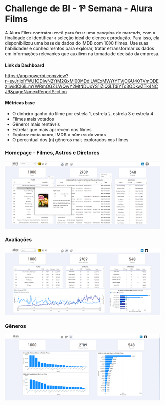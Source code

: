 # Challenge de BI - 1ª Semana - Alura Films
A Alura Films contratou você para fazer uma pesquisa de mercado, com a finalidade de identificar a seleção ideal de elenco e produção. Para isso, ela disponibilizou uma base de dados do IMDB com 1000 filmes. Use suas habilidades e conhecimentos para explorar, tratar e transformar os dados em informações relevantes que auxiliem na tomada de decisão da empresa.

#### Link da Dashboard
https://app.powerbi.com/view?r=eyJrIjoiYWU1ODIwN2YtM2QxMi00MDdlLWExMWYtYTVjOGU4OTVmODEzIiwidCI6IjJmYWRmOGZiLWQwY2MtNDUxYS1iZjQ3LTdiYTc3ODkwZTk4NCJ9&pageName=ReportSection

#### Métricas base
* O dinheiro ganho do filme por estrela 1, estrela 2, estrela 3 e estrela 4
* Filmes mais votados
* Gêneros mais rentáveis
* Estrelas que mais aparecem nos filmes
* Explorar meta score, IMDB e número de votos
* O percentual dos (n) gêneros mais explorados nos filmes

### Homepage - Filmes, Astros e Diretores
![Homepage!](https://github.com/lguicarvalho/AluraFilms/blob/main/Prints/Homepage.png "Homepage")

### Avaliações
![Avaliações!](https://github.com/lguicarvalho/AluraFilms/blob/main/Prints/Avalia%C3%A7%C3%B5es.png "Avaliações")

### Gêneros
![Gêneros!](https://github.com/lguicarvalho/AluraFilms/blob/main/Prints/Generos.png "Gêneros")
